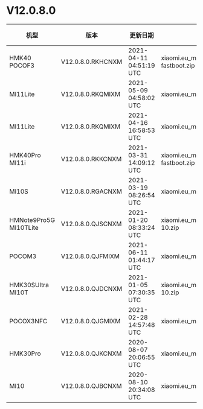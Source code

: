 # V12.0.8.0
| 机型 | 版本 | 更新日期 | 文件名 | 大小 | 下载链接 |
| ---- | ---- | ---- | ---- | ---- | ---- |
| HMK40 POCOF3 | V12.0.8.0.RKHCNXM | 2021-04-11 04:51:19 UTC | xiaomi.eu_multi_HMK40_POCOF3_V12.0.8.0.RKHCNXM_v12-11-fastboot.zip | 3.4 GB | [SourceForge](https://sourceforge.net/projects/xiaomi-eu-multilang-miui-roms/files/xiaomi.eu/MIUI-STABLE-RELEASES/MIUIv12/xiaomi.eu_multi_HMK40_POCOF3_V12.0.8.0.RKHCNXM_v12-11-fastboot.zip/download) |
| MI11Lite | V12.0.8.0.RKQMIXM | 2021-05-09 04:58:02 UTC | xiaomi.eu_multi_MI11Lite_V12.0.8.0.RKQMIXM_v12-11-fastboot.zip | 3.1 GB | [SourceForge](https://sourceforge.net/projects/xiaomi-eu-multilang-miui-roms/files/xiaomi.eu/MIUI-STABLE-RELEASES/MIUIv12/xiaomi.eu_multi_MI11Lite_V12.0.8.0.RKQMIXM_v12-11-fastboot.zip/download) |
| MI11Lite | V12.0.8.0.RKQMIXM | 2021-04-16 16:58:53 UTC | xiaomi.eu_multi_MI11Lite_V12.0.8.0.RKQMIXM_v12-11.zip | 3.1 GB | [SourceForge](https://sourceforge.net/projects/xiaomi-eu-multilang-miui-roms/files/xiaomi.eu/MIUI-STABLE-RELEASES/MIUIv12/xiaomi.eu_multi_MI11Lite_V12.0.8.0.RKQMIXM_v12-11.zip/download) |
| HMK40Pro MI11i | V12.0.8.0.RKKCNXM | 2021-03-31 14:09:12 UTC | xiaomi.eu_multi_HMK40Pro_MI11i_V12.0.8.0.RKKCNXM_v12-11-fastboot.zip | 3.6 GB | [SourceForge](https://sourceforge.net/projects/xiaomi-eu-multilang-miui-roms/files/xiaomi.eu/MIUI-STABLE-RELEASES/MIUIv12/xiaomi.eu_multi_HMK40Pro_MI11i_V12.0.8.0.RKKCNXM_v12-11-fastboot.zip/download) |
| MI10S | V12.0.8.0.RGACNXM | 2021-03-19 08:26:54 UTC | xiaomi.eu_multi_MI10S_V12.0.8.0.RGACNXM_v12-11-fastboot.zip | 3.5 GB | [SourceForge](https://sourceforge.net/projects/xiaomi-eu-multilang-miui-roms/files/xiaomi.eu/MIUI-STABLE-RELEASES/MIUIv12/xiaomi.eu_multi_MI10S_V12.0.8.0.RGACNXM_v12-11-fastboot.zip/download) |
| HMNote9Pro5G MI10TLite | V12.0.8.0.QJSCNXM | 2021-01-20 08:33:24 UTC | xiaomi.eu_multi_HMNote9Pro5G_MI10TLite_V12.0.8.0.QJSCNXM_v12-10.zip | 3.1 GB | [SourceForge](https://sourceforge.net/projects/xiaomi-eu-multilang-miui-roms/files/xiaomi.eu/MIUI-STABLE-RELEASES/MIUIv12/xiaomi.eu_multi_HMNote9Pro5G_MI10TLite_V12.0.8.0.QJSCNXM_v12-10.zip/download) |
| POCOM3 | V12.0.8.0.QJFMIXM | 2021-06-11 01:44:17 UTC | xiaomi.eu_multi_POCOM3_V12.0.8.0.QJFMIXM_v12-10.zip | 2.9 GB | [SourceForge](https://sourceforge.net/projects/xiaomi-eu-multilang-miui-roms/files/xiaomi.eu/MIUI-STABLE-RELEASES/MIUIv12/xiaomi.eu_multi_POCOM3_V12.0.8.0.QJFMIXM_v12-10.zip/download) |
| HMK30SUltra MI10T | V12.0.8.0.QJDCNXM | 2021-01-05 07:30:35 UTC | xiaomi.eu_multi_HMK30SUltra_MI10T_V12.0.8.0.QJDCNXM_v12-10.zip | 3.7 GB | [SourceForge](https://sourceforge.net/projects/xiaomi-eu-multilang-miui-roms/files/xiaomi.eu/MIUI-STABLE-RELEASES/MIUIv12/xiaomi.eu_multi_HMK30SUltra_MI10T_V12.0.8.0.QJDCNXM_v12-10.zip/download) |
| POCOX3NFC | V12.0.8.0.QJGMIXM | 2021-02-28 14:57:48 UTC | xiaomi.eu_multi_POCOX3NFC_V12.0.8.0.QJGMIXM_v12-10.zip | 2.9 GB | [SourceForge](https://sourceforge.net/projects/xiaomi-eu-multilang-miui-roms/files/xiaomi.eu/MIUI-STABLE-RELEASES/MIUIv12/xiaomi.eu_multi_POCOX3NFC_V12.0.8.0.QJGMIXM_v12-10.zip/download) |
| HMK30Pro | V12.0.8.0.QJKCNXM | 2020-08-07 20:06:55 UTC | xiaomi.eu_multi_HMK30Pro_V12.0.8.0.QJKCNXM_v12-10.zip | 3.4 GB | [SourceForge](https://sourceforge.net/projects/xiaomi-eu-multilang-miui-roms/files/xiaomi.eu/MIUI-STABLE-RELEASES/MIUIv12/xiaomi.eu_multi_HMK30Pro_V12.0.8.0.QJKCNXM_v12-10.zip/download) |
| MI10 | V12.0.8.0.QJBCNXM | 2020-08-10 20:34:08 UTC | xiaomi.eu_multi_MI10_V12.0.8.0.QJBCNXM_v12-10.zip | 3.4 GB | [SourceForge](https://sourceforge.net/projects/xiaomi-eu-multilang-miui-roms/files/xiaomi.eu/MIUI-STABLE-RELEASES/MIUIv12/xiaomi.eu_multi_MI10_V12.0.8.0.QJBCNXM_v12-10.zip/download) |
